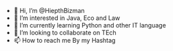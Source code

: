 - 👋 Hi, I’m @HiepthBizman
- 👀 I’m interested in Java, Eco and Law
- 🌱 I’m currently learning Python and other IT language
- 💞️ I’m looking to collaborate on TEch
- 📫 How to reach me By my Hashtag

<!---
HiepthBizman/HiepthBizman is a ✨ special ✨ repository because its `README.md` (this file) appears on your GitHub profile.
You can click the Preview link to take a look at your changes.
--->

